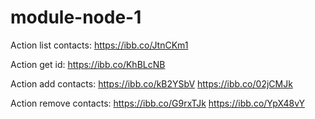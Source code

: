 # module-node-1
Action list contacts:
https://ibb.co/JtnCKm1


Action get id:
https://ibb.co/KhBLcNB


Action add contacts:
https://ibb.co/kB2YSbV
https://ibb.co/02jCMJk


Action remove contacts:
https://ibb.co/G9rxTJk
https://ibb.co/YpX48vY